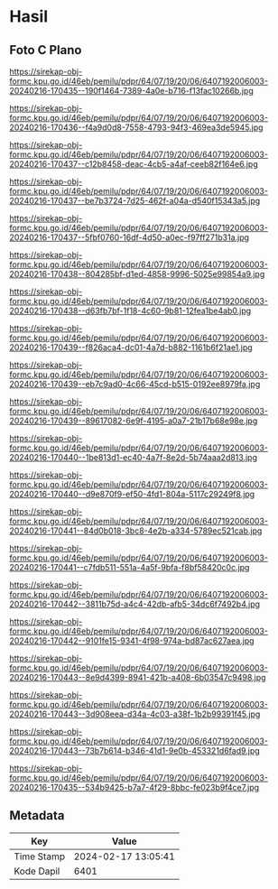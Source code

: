 # Hasil

## Foto C Plano

https://sirekap-obj-formc.kpu.go.id/46eb/pemilu/pdpr/64/07/19/20/06/6407192006003-20240216-170435--190f1464-7389-4a0e-b716-f13fac10266b.jpg

https://sirekap-obj-formc.kpu.go.id/46eb/pemilu/pdpr/64/07/19/20/06/6407192006003-20240216-170436--f4a9d0d8-7558-4793-94f3-469ea3de5945.jpg

https://sirekap-obj-formc.kpu.go.id/46eb/pemilu/pdpr/64/07/19/20/06/6407192006003-20240216-170437--c12b8458-deac-4cb5-a4af-ceeb82f164e6.jpg

https://sirekap-obj-formc.kpu.go.id/46eb/pemilu/pdpr/64/07/19/20/06/6407192006003-20240216-170437--be7b3724-7d25-462f-a04a-d540f15343a5.jpg

https://sirekap-obj-formc.kpu.go.id/46eb/pemilu/pdpr/64/07/19/20/06/6407192006003-20240216-170437--5fbf0760-16df-4d50-a0ec-f97ff271b31a.jpg

https://sirekap-obj-formc.kpu.go.id/46eb/pemilu/pdpr/64/07/19/20/06/6407192006003-20240216-170438--804285bf-d1ed-4858-9996-5025e99854a9.jpg

https://sirekap-obj-formc.kpu.go.id/46eb/pemilu/pdpr/64/07/19/20/06/6407192006003-20240216-170438--d63fb7bf-1f18-4c60-9b81-12fea1be4ab0.jpg

https://sirekap-obj-formc.kpu.go.id/46eb/pemilu/pdpr/64/07/19/20/06/6407192006003-20240216-170439--f826aca4-dc01-4a7d-b882-1161b6f21ae1.jpg

https://sirekap-obj-formc.kpu.go.id/46eb/pemilu/pdpr/64/07/19/20/06/6407192006003-20240216-170439--eb7c9ad0-4c66-45cd-b515-0192ee8979fa.jpg

https://sirekap-obj-formc.kpu.go.id/46eb/pemilu/pdpr/64/07/19/20/06/6407192006003-20240216-170439--89617082-6e9f-4195-a0a7-21b17b68e98e.jpg

https://sirekap-obj-formc.kpu.go.id/46eb/pemilu/pdpr/64/07/19/20/06/6407192006003-20240216-170440--1be813d1-ec40-4a7f-8e2d-5b74aaa2d813.jpg

https://sirekap-obj-formc.kpu.go.id/46eb/pemilu/pdpr/64/07/19/20/06/6407192006003-20240216-170440--d9e870f9-ef50-4fd1-804a-5117c29249f8.jpg

https://sirekap-obj-formc.kpu.go.id/46eb/pemilu/pdpr/64/07/19/20/06/6407192006003-20240216-170441--84d0b018-3bc8-4e2b-a334-5789ec521cab.jpg

https://sirekap-obj-formc.kpu.go.id/46eb/pemilu/pdpr/64/07/19/20/06/6407192006003-20240216-170441--c7fdb511-551a-4a5f-9bfa-f8bf58420c0c.jpg

https://sirekap-obj-formc.kpu.go.id/46eb/pemilu/pdpr/64/07/19/20/06/6407192006003-20240216-170442--3811b75d-a4c4-42db-afb5-34dc6f7492b4.jpg

https://sirekap-obj-formc.kpu.go.id/46eb/pemilu/pdpr/64/07/19/20/06/6407192006003-20240216-170442--9101fe15-9341-4f98-974a-bd87ac627aea.jpg

https://sirekap-obj-formc.kpu.go.id/46eb/pemilu/pdpr/64/07/19/20/06/6407192006003-20240216-170443--8e9d4399-8941-421b-a408-6b03547c9498.jpg

https://sirekap-obj-formc.kpu.go.id/46eb/pemilu/pdpr/64/07/19/20/06/6407192006003-20240216-170443--3d908eea-d34a-4c03-a38f-1b2b99391f45.jpg

https://sirekap-obj-formc.kpu.go.id/46eb/pemilu/pdpr/64/07/19/20/06/6407192006003-20240216-170443--73b7b614-b346-41d1-9e0b-453321d6fad9.jpg

https://sirekap-obj-formc.kpu.go.id/46eb/pemilu/pdpr/64/07/19/20/06/6407192006003-20240216-170435--534b9425-b7a7-4f29-8bbc-fe023b9f4ce7.jpg


## Metadata

| Key        | Value               |
| ---------- | ------------------- |
| Time Stamp | 2024-02-17 13:05:41 |
| Kode Dapil | 6401                |



